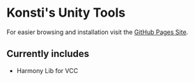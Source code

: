# Konsti's Unity Tools

For easier browsing and installation visit the [GitHub Pages Site](https://konsti219.github.io/vcc-tools/).

## Currently includes

- Harmony Lib for VCC
